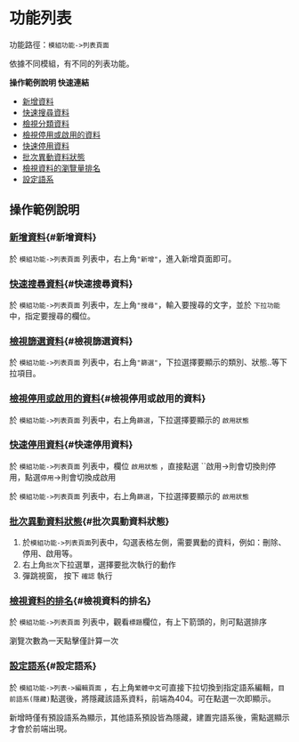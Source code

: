 # 功能列表

功能路徑：`模組功能->列表頁面`

依據不同模組，有不同的列表功能。

**操作範例說明 快速連結**

* [新增資料](/guide/general-list#新增資料)
* [快速搜尋資料](/guide/general-list#快速搜尋資料)
* [檢視分類資料](/guide/general-list#檢視指定資料分類資料)
* [檢視停用或啟用的資料](/guide/general-list#檢視停用或啟用的資料)
* [快速停用資料](/guide/general-list#快速停用資料)
* [批次異動資料狀態](/guide/general-list#批次異動資料狀態)
* [檢視資料的瀏覽量排名](/guide/general-list#檢視資料的瀏覽量排名)
* [設定語系](/guide/general-list#設定語系)



##  操作範例說明

### [新增資料](/guide/general-list#新增資料){#新增資料}

於 `模組功能->列表頁面` 列表中，右上角`"新增"`，進入新增頁面即可。

### [快速搜尋資料](/guide/general-list#快速搜尋資料){#快速搜尋資料}

於 `模組功能->列表頁面` 列表中，左上角`"搜尋"`，輸入要搜尋的文字，並於 `下拉功能`
中，指定要搜尋的欄位。

### [檢視篩選資料](/guide/general-list#檢視篩選資料){#檢視篩選資料}

於 `模組功能->列表頁面`
列表中，右上角`"篩選"`，下拉選擇要顯示的類別、狀態..等下拉項目。

### [檢視停用或啟用的資料](/guide/general-list#檢視停用或啟用的資料){#檢視停用或啟用的資料}

於 `模組功能->列表頁面` 列表中，右上角`篩選`，下拉選擇要顯示的 `啟用狀態`

### [快速停用資料](/guide/general-list#快速停用資料){#快速停用資料}

於 `模組功能->列表頁面` 列表中，欄位 `啟用狀態` ，直接點選
``啟用->則會切換則停用，點選`停用`->則會切換成啟用

於 `模組功能->列表頁面` 列表中，右上角`篩選`，下拉選擇要顯示的 `啟用狀態`


### [批次異動資料狀態](/guide/general-list#批次異動資料狀態){#批次異動資料狀態}

1. 於`模組功能->列表頁面`列表中，勾選表格左側，需要異動的資料，例如：刪除、停用、啟用等。
2. 右上角`批次`下拉選單，選擇要批次執行的動作
3. 彈跳視窗， 按下 `確認` 執行

### [檢視資料的排名](/guide/general-list#檢視資料的排名){#檢視資料的排名}

於 `模組功能->列表頁面` 列表中，觀看`標題`欄位，有上下箭頭的，則可點選排序

瀏覽次數為一天點擊僅計算一次


### [設定語系](/guide/general-list#設定語系){#設定語系}

於 `模組功能->列表->編輯頁面` ，右上角`繁體中文`可直接下拉切換到指定語系編輯，`目前語系(隱藏)`點選後，將隱藏該語系資料，前端為404。可在點選一次即顯示。

新增時僅有預設語系為顯示，其他語系預設皆為隱藏，建置完語系後，需點選顯示才會於前端出現。


